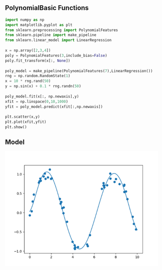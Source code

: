 ## PolynomialBasic Functions
```python 
import numpy as np
import matplotlib.pyplot as plt
from sklearn.preprocessing import PolynomialFeatures
from sklearn.pipeline import make_pipeline
from sklearn.linear_model import LinearRegression

x = np.array([2,3,4])
poly = PolynomialFeatures(3,include_bias=False)
poly.fit_transform(x[:, None])

poly_model = make_pipeline(PolynomialFeatures(7),LinearRegression())
rng = np.random.RandomState(1)
x = 10 * rng.rand(50)
y = np.sin(x) + 0.1 * rng.randn(50)

poly_model.fit(x[:, np.newaxis],y)
xfit = np.linspace(0,10,1000)
yfit = poly_model.predict(xfit[:,np.newaxis])

plt.scatter(x,y)
plt.plot(xfit,yfit)
plt.show()
```
## Model
![model](https://github.com/Offliners/Machine-Learning/blob/master/ML/Linear%20Regression/Polynomial%20Basic%20Functions/polynomial_basic_functions.png)
